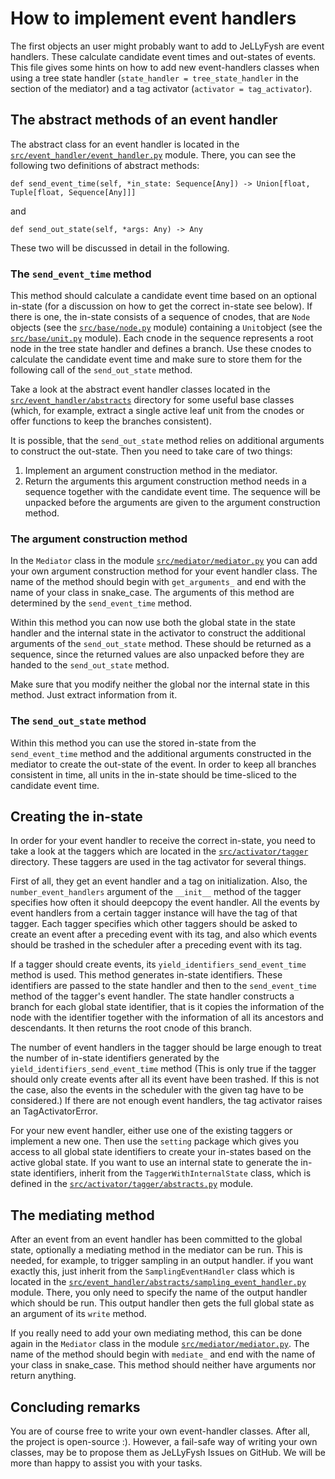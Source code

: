 # How to implement event handlers

The first objects an user might probably want to add to JeLLyFysh are event handlers. These calculate candidate event
times and out-states of events. This file gives some hints on how to add new event-handlers classes when using a tree 
state handler (`state_handler = tree_state_handler` in the section of the mediator) and a tag activator 
(`activator = tag_activator`). 

## The abstract methods of an event handler

The abstract class for an event handler is located in the 
[`src/event_handler/event_handler.py`](src/event_handler/event_handler.py) module. There, you can see the following two
definitions of abstract methods:
```Python3
def send_event_time(self, *in_state: Sequence[Any]) -> Union[float, Tuple[float, Sequence[Any]]]
```
and
```Python3
def send_out_state(self, *args: Any) -> Any
```
These two will be discussed in detail in the following.

### The `send_event_time` method

This method should calculate a candidate event time based on an optional in-state (for a discussion on how to get the 
correct in-state see below). If there is one, the in-state consists of a sequence of cnodes, that are `Node` objects 
(see the [`src/base/node.py`](src/base/node.py) module) containing a `Unit`object (see the 
[`src/base/unit.py`](src/base/unit.py) module). Each cnode in the sequence represents a root node in the tree state 
handler and defines a branch. Use these cnodes to calculate the candidate event time and make sure to store them for the
following call of the `send_out_state` method. 

Take a look at the abstract event handler classes located in the
[`src/event_handler/abstracts`](src/event_handler/abstracts) directory for some useful base classes (which, for 
example, extract a single active leaf unit from the cnodes or offer functions to keep the branches consistent).

It is possible, that the `send_out_state` method relies on additional arguments to construct the out-state. Then you 
need to take care of two things:
1. Implement an argument construction method in the mediator.
2. Return the arguments this argument construction method needs in a sequence together with the candidate event time. 
The sequence will be unpacked before the arguments are given to the argument construction method.

### The argument construction method
In the `Mediator` class in the module [`src/mediator/mediator.py`](src/mediator/mediator.py) you can add your own 
argument construction method for your event handler class. The name of the method should begin with `get_arguments_`
and end with the name of your class in snake_case. The arguments of this method are determined by the `send_event_time`
method.

Within this method you can now use both the global state in the state handler and the internal state in the activator 
to construct the additional arguments of the `send_out_state` method. These should be returned as a sequence, since
the returned values are also unpacked before they are handed to the `send_out_state` method. 

Make sure that you modify neither the global nor the internal state in this method. Just extract information from 
it.

### The `send_out_state` method

Within this method you can use the stored in-state from the `send_event_time` method and the additional arguments 
constructed in the mediator to create the out-state of the event. In order to keep all branches consistent in time, all
units in the in-state should be time-sliced to the candidate event time.

## Creating the in-state

In order for your event handler to receive the correct in-state, you need to take a look at the taggers which are 
located in the [`src/activator/tagger`](src/activator/tagger) directory. These taggers are used in the tag activator for 
several things. 

First of all, they get an event handler and a tag on initialization. Also, the `number_event_handlers` argument of the 
`__init__` method of the tagger specifies how often it should deepcopy the event handler. All the events by event 
handlers from a certain tagger instance will have the tag of that tagger. Each tagger specifies which other taggers 
should be asked to create an event after a preceding event with its tag, and also which events should be trashed in the
scheduler after a preceding event with its tag.

If a tagger should create events, its `yield_identifiers_send_event_time` method is used. This method generates
in-state identifiers. These identifiers are passed to the state handler and then to the `send_event_time` method
of the tagger's event handler. The state handler constructs a branch for each global state identifier, that is it 
copies the information of the node with the identifier together with the information of all its ancestors and 
descendants. It then returns the root cnode of this branch.

The number of event handlers in the tagger should be large enough to treat the number of in-state identifiers generated
by the `yield_identifiers_send_event_time` method (This is only true if the tagger should only create events after all
its event have been trashed. If this is not the case, also the events in the scheduler with the given tag have to be 
considered.) If there are not enough event handlers, the tag activator raises an TagActivatorError.

For your new event handler, either use one of the existing taggers or implement a new one. Then use the `setting` 
package which gives you access to all global state identifiers to create your in-states based on the active global
state. If you want to use an internal state to generate the in-state identifiers, inherit from the
`TaggerWithInternalState` class, which is defined in the 
[`src/activator/tagger/abstracts.py`](src/activator/tagger/abstracts.py) module. 

## The mediating method

After an event from an event handler has been committed to the global state, optionally a mediating method in the 
mediator can be run. This is needed, for example, to trigger sampling in an output handler. if you want exactly this,
just inherit from the `SamplingEventHandler` class which is located in the 
[`src/event_handler/abstracts/sampling_event_handler.py`](src/event_handler/abstracts/sampling_event_handler.py)
module. There, you only need to specify the name of the output handler which should be run. This output handler
then gets the full global state as an argument of its `write` method.

If you really need to add your own mediating method, this can be done again in the `Mediator` class in the module 
[`src/mediator/mediator.py`](src/mediator/mediator.py). The name of the method should begin with `mediate_`
and end with the name of your class in snake_case. This method should neither have arguments nor return anything.

## Concluding remarks

You are of course free to write your own event-handler classes. After all, the project is open-source :). However, a 
fail-safe way of writing your own classes, may be to propose them as JeLLyFysh Issues on GitHub. We will be more than 
happy to assist you with your tasks.

